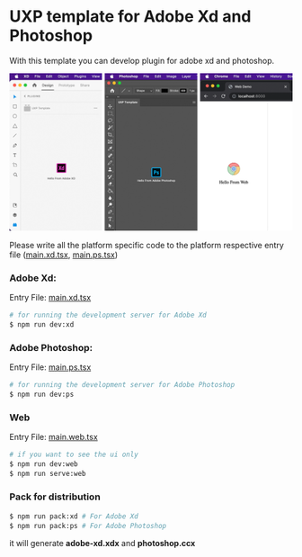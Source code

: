 # UXP template for Adobe Xd and Photoshop

With this template you can develop plugin for adobe xd and photoshop.

![Demo](./images/all-platform.png)

Please write all the platform specific code to the platform respective entry file ([main.xd.tsx](./src/main.xd.tsx), [main.ps.tsx](./src/main.ps.tsx))

### Adobe Xd:

Entry File: [main.xd.tsx](./src/main.xd.tsx)

```sh
# for running the development server for Adobe Xd
$ npm run dev:xd
```

### Adobe Photoshop:

Entry File: [main.ps.tsx](./src/main.ps.tsx)

```sh
# for running the development server for Adobe Photoshop
$ npm run dev:ps
```

### Web

Entry File: [main.web.tsx](./src/main.web.tsx)

```sh
# if you want to see the ui only
$ npm run dev:web
$ npm run serve:web
```

### Pack for distribution

```sh
$ npm run pack:xd # For Adobe Xd
$ npm run pack:ps # For Adobe Photoshop
```

it will generate **adobe-xd.xdx** and **photoshop.ccx**
